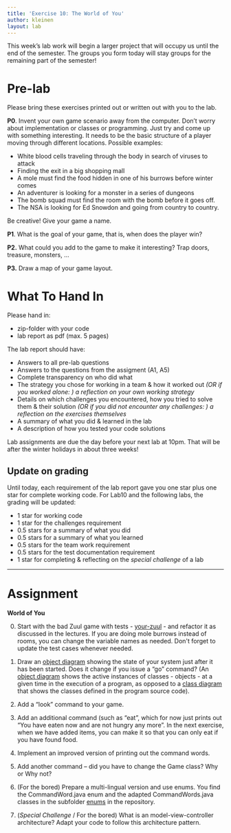 ```yaml
---
title: 'Exercise 10: The World of You'
author: kleinen
layout: lab
---
```

<!--<span class = "attention">Not yet reviewed and published for WS 2019/20 Term!</span>-->

This week&#8217;s lab work will begin a larger project that will occupy us until the end of the semester. The groups you form today will stay groups for the remaining part of the semester! 

# Pre-lab
Please bring these exercises printed out or written out with you to the lab.

**P0**. Invent your own game scenario away from the computer. Don&#8217;t worry about implementation or classes or programming. Just try and come up with something interesting. It needs to be the basic structure of a player moving through different locations. Possible examples:

*   White blood cells traveling through the body in search of viruses to attack
*   Finding the exit in a big shopping mall
*   A mole must find the food hidden in one of his burrows before winter comes
*   An adventurer is looking for a monster in a series of dungeons
*   The bomb squad must find the room with the bomb before it goes off.
*   The NSA is looking for Ed Snowdon and going from country to country.

Be creative! Give your game a name.

**P1**. What is the goal of your game, that is, when does the player win?

**P2.** What could you add to the game to make it interesting? Trap doors, treasure, monsters, &#8230;

**P3.** Draw a map of your game layout.

# What To Hand In
Please hand in:
* zip-folder with your code
* lab report as pdf (max. 5 pages)

The lab report should have: 
* Answers to all pre-lab questions
* Answers to the questions from the assigment (A1, A5)
* Complete transparency on who did what
* The strategy you chose for working in a team & how it worked out *(OR if you worked alone: ) a reflection on your own working strategy*
* Details on which challenges you encountered, how you tried to solve them & their solution *(OR if you did not encounter any challenges: ) a reflection on the exercises themselves*
* A summary of what you did & learned in the lab
* A description of how you tested your code solutions

Lab assignments are due the day before your next lab at 10pm. That will be after the winter holidays in about three weeks!

## Update on grading
Until today, each requirement of the lab report gave you one star plus one star for complete working code. For Lab10 and the following labs, the grading will be updated:
* 1 star for working code
* 1 star for the challenges requirement
* 0.5 stars for a summary of what you did
* 0.5 stars for a summary of what you learned
* 0.5 stars for the team work requirement
* 0.5 stars for the test documentation requirement
* 1 star for completing & reflecting on the *special challenge* of a lab

* * *

# Assignment

**World of You**

0.  Start with the bad Zuul game with tests - [your-zuul](https://github.com/htw-imi-info1/exercise10) -  and refactor it as discussed in the lectures. If you are doing mole burrows instead of rooms, you can change the variable names as needed. Don't forget to update the test cases whenever needed.

1.  Draw an  [object diagram](https://www.agilemodeling.com/artifacts/objectDiagram.htm) showing the state of your system just after it has been started. Does it change if you issue a &#8220;go&#8221; command?  (An [object diagram](https://www.agilemodeling.com/artifacts/objectDiagram.htm) shows the active instances of classes - objects - at a given time in the execution of a program, as opposed to a [class diagram](https://agilemodeling.com/artifacts/classDiagram.htm) that shows the classes defined in the program source code).

2.  Add a &#8220;look&#8221; command to your game.
3.  Add an additional command (such as &#8220;eat&#8221;, which for now just prints out &#8220;You have eaten now and are not hungry any more&#8221;. In the next exercise, when we have added items, you can make it so that you can only eat if you have found food.
4.  Implement an improved version of printing out the command words.
5.  Add another command &#8211; did you have to change the Game class? Why or Why not?

6. (For the bored) Prepare a multi-lingual version and use enums. You find the CommandWord.java enum and the adapted CommandWords.java classes in the subfolder [enums](https://github.com/htw-imi-info1/exercise10/tree/master/enums) in the repository.

7. (*Special Challenge* / For the bored) What is an model-view-controller architecture? Adapt your code to follow this architecture pattern.
